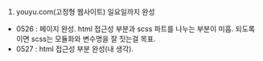 1. youyu.com(고정형 웹사이트) 일요일까지 완성
  - 0526 : 페이지 완성. html 접근성 부분과 scss 파트를 나누는 부분이 미흡. 되도록이면 scss는 모듈화와 변수명을 잘 짓는걸 목표.
  - 0527 : html 접근성 부분 완성(내 생각).
